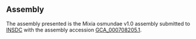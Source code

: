 

Assembly
--------

The assembly presented is the Mixia osmundae v1.0 assembly submitted to
[INSDC](http://www.insdc.org) with the assembly accession
[GCA\_000708205.1](http://www.ebi.ac.uk/ena/data/view/GCA_000708205.1).
